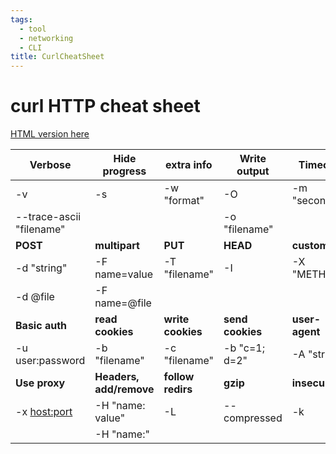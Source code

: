 ```yaml
---
tags:
  - tool
  - networking
  - CLI
title: CurlCheatSheet
---
```


# curl HTTP cheat sheet

[HTML version here](https://curl.github.io/curl-cheat-sheet/http-sheet.html)

| Verbose                  | Hide progress           | extra info        | Write output     | Timeout        |
| ------------------------ | ----------------------- | ----------------- | ---------------- | -------------- |
| -v                       | -s                      | -w "format"       | -O               | -m "seconds"   |
| --trace-ascii "filename" |                         |                   | -o "filename"    |                |
| **POST**                 | **multipart**           | **PUT**           | **HEAD**         | **custom**     |
| -d "string"              | -F name=value           | -T "filename"     | -I               | -X "METHOD"    |
| -d @file                 | -F name=@file           |                   |                  |                |
| **Basic auth**           | **read cookies**        | **write cookies** | **send cookies** | **user-agent** |
| -u user:password         | -b "filename"           | -c "filename"     | -b "c=1; d=2"    | -A "string"    |
| **Use proxy**            | **Headers, add/remove** | **follow redirs** | **gzip**         | **insecure**   |
| -x <host:port>           | -H "name: value"        | -L                | --compressed     | -k             |
|                          | -H "name:"              |                   |                  |                |



